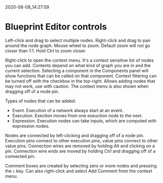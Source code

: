 2020-08-08_14:27:59

# Blueprint Editor controls

Left-click and drag to select multiple nodes.
Right-click and drag to pan around the node graph.
Mouse wheel to zoom.
Default zoom will not go closer than 1:1. Hold Ctrl to zoom closer.

Right-click to open the context menu.
It's a context sensitive list of nodes you can add.
Contents depend on what kind of graph you are in and the current selection.
Selecting a component in the Components panel will show functions that can be called on that component.
Context filtering can be turned off with the checkbox in the top-right.
Allows adding nodes that may not work, use with caution.
The context menu is also shown when dragging off of a node pin.

Types of nodes that can be added:
- Event. Execution of a network always start at an event.
- Execution. Exection moves from one exeuction node to the next.
- Expression. Execution nodes can take inputs, which are computed with expression nodes.

Nodes are connected by left-clicking and dragging off of a node pin.
Execution pins connect to other execution pins, value pins connect to other value pins.
Connection wires are removed by holding Alt and clicking on a pin.
Connection wire ends are moved by holding Ctrl and dragging off of a connected pin.

Comment boxes are created by selecting zero or more nodes and pressing the `c` key.
Can also right-click and select Add Comment from the context menu.
